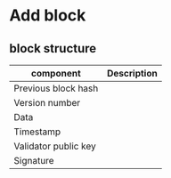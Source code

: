 ﻿# Add block

## block structure
| component            | Description |
|----------------------|-------------|
| Previous block hash  |             |
| Version number       |             |
| Data                 |             |
| Timestamp            |             |
| Validator public key |             |
| Signature            |             |                  
